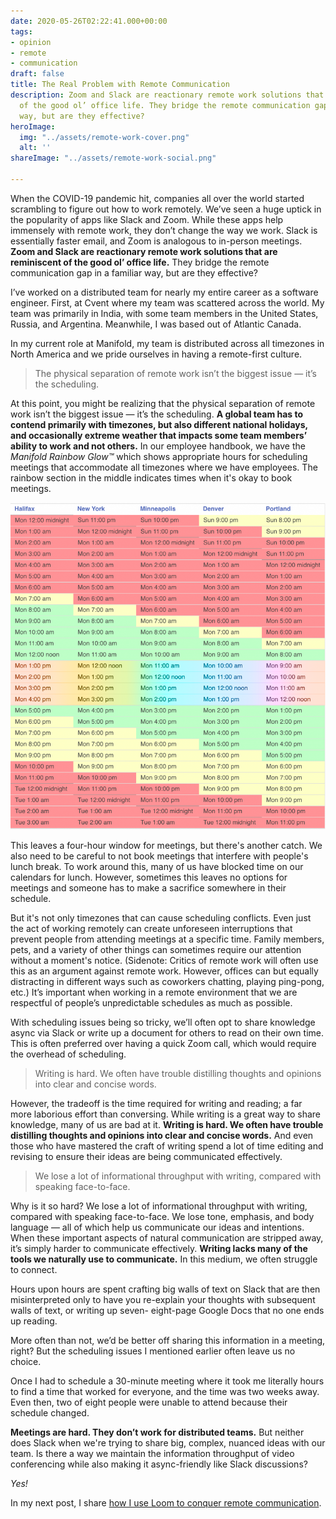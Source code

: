 ```yaml
---
date: 2020-05-26T02:22:41.000+00:00
tags:
- opinion
- remote
- communication
draft: false
title: The Real Problem with Remote Communication
description: Zoom and Slack are reactionary remote work solutions that are reminiscent
  of the good ol’ office life. They bridge the remote communication gap in a familiar
  way, but are they effective?
heroImage:
  img: "../assets/remote-work-cover.png"
  alt: ''
shareImage: "../assets/remote-work-social.png"

---
```

When the COVID-19 pandemic hit, companies all over the world started scrambling to figure out how to work remotely. We’ve seen a huge uptick in the popularity of apps like Slack and Zoom. While these apps help immensely with remote work, they don’t change the way we work. Slack is essentially faster email, and Zoom is analogous to in-person meetings. **Zoom and Slack are reactionary remote work solutions that are reminiscent of the good ol’ office life.** They bridge the remote communication gap in a familiar way, but are they effective?

I’ve worked on a distributed team for nearly my entire career as a software engineer. First, at Cvent where my team was scattered across the world. My team was primarily in India, with some team members in the United States, Russia, and Argentina. Meanwhile, I was based out of Atlantic Canada.

In my current role at Manifold, my team is distributed across all timezones in North America and we pride ourselves in having a remote-first culture.

> The physical separation of remote work isn’t the biggest issue — it’s the scheduling.

At this point, you might be realizing that the physical separation of remote work isn’t the biggest issue — it’s the scheduling. **A global team has to contend primarily with timezones, but also different national holidays, and occasionally extreme weather that impacts some team members’ ability to work and not others.** In our employee handbook, we have the _Manifold Rainbow Glow™️_ which shows appropriate hours for scheduling meetings that accommodate all timezones where we have employees. The rainbow section in the middle indicates times when it's okay to book meetings.

![A rainbow-colored time table showing overlapping working hours for all timezones in North America](../assets/rainbow-time.png)

This leaves a four-hour window for meetings, but there's another catch. We also need to be careful to not book meetings that interfere with people's lunch break. To work around this, many of us have blocked time on our calendars for lunch. However, sometimes this leaves no options for meetings and someone has to make a sacrifice somewhere in their schedule.

But it's not only timezones that can cause scheduling conflicts. Even just the act of working remotely can create unforeseen interruptions that prevent people from attending meetings at a specific time. Family members, pets, and a variety of other things can sometimes require our attention without a moment's notice. (Sidenote: Critics of remote work will often use this as an argument against remote work. However, offices can but equally distracting in different ways such as coworkers chatting, playing ping-pong, etc.) It’s important when working in a remote environment that we are respectful of people’s unpredictable schedules as much as possible.

With scheduling issues being so tricky, we’ll often opt to share knowledge async via Slack or write up a document for others to read on their own time. This is often preferred over having a quick Zoom call, which would require the overhead of scheduling.

> Writing is hard. We often have trouble distilling thoughts and opinions into clear and concise words.

However, the tradeoff is the time required for writing and reading; a far more laborious effort than conversing. While writing is a great way to share knowledge, many of us are bad at it. **Writing is hard. We often have trouble distilling thoughts and opinions into clear and concise words.** And even those who have mastered the craft of writing spend a lot of time editing and revising to ensure their ideas are being communicated effectively.

> We lose a lot of informational throughput with writing, compared with speaking face-to-face.

Why is it so hard? We lose a lot of informational throughput with writing, compared with speaking face-to-face. We lose tone, emphasis, and body language — all of which help us communicate our ideas and intentions. When these important aspects of natural communication are stripped away, it’s simply harder to communicate effectively. **Writing lacks many of the tools we naturally use to communicate.** In this medium, we often struggle to connect.

Hours upon hours are spent crafting big walls of text on Slack that are then misinterpreted only to have you re-explain your thoughts with subsequent walls of text, or writing up seven- eight-page Google Docs that no one ends up reading.

More often than not, we’d be better off sharing this information in a meeting, right? But the scheduling issues I mentioned earlier often leave us no choice.

Once I had to schedule a 30-minute meeting where it took me literally hours to find a time that worked for everyone, and the time was two weeks away. Even then, two of eight people were unable to attend because their schedule changed.

**Meetings are hard. They don’t work for distributed teams.** But neither does Slack when we're trying to share big, complex, nuanced ideas with our team. Is there a way we maintain the information throughput of video conferencing while also making it async-friendly like Slack discussions?

_Yes!_

In my next post, I share [how I use Loom to conquer remote communication](https://davejs.dev/conquering-remote-communication-with-loom/).